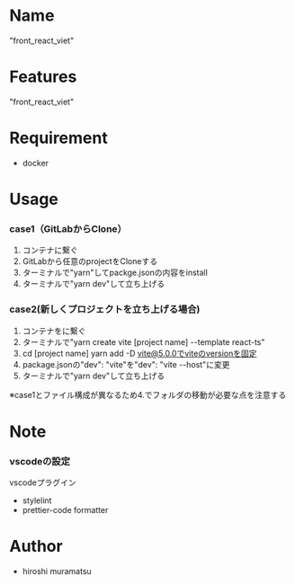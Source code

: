 # Name
"front_react_viet"

# Features
"front_react_viet"

# Requirement
- docker

# Usage
### case1（GitLabからClone）
1. コンテナに繋ぐ
2. GitLabから任意のprojectをCloneする
3. ターミナルで"yarn"してpackge.jsonの内容をinstall
4. ターミナルで"yarn dev"して立ち上げる

### case2(新しくプロジェクトを立ち上げる場合)
1. コンテナをに繋ぐ
2. ターミナルで"yarn create vite [project name] --template react-ts"
3. cd [project name] yarn add -D vite@5.0.0でviteのversionを固定
4. package.jsonの"dev": "vite"を"dev": "vite --host"に変更
5. ターミナルで"yarn dev"して立ち上げる

※case1とファイル構成が異なるため4.でフォルダの移動が必要な点を注意する
 
# Note
### vscodeの設定
vscodeプラグイン
- stylelint
- prettier-code formatter

# Author
- hiroshi muramatsu
